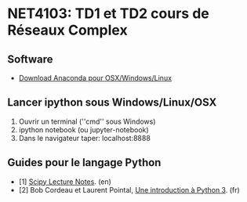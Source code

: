 # NET4103: TD1 et TD2 cours de Réseaux Complex 

## Software
* [Download Anaconda pour OSX/Windows/Linux](https://www.continuum.io/downloads)

## Lancer ipython sous Windows/Linux/OSX
1. Ouvrir un terminal (''cmd'' sous Windows)
4. ipython notebook (ou jupyter-notebook)
5. Dans le navigateur taper: localhost:8888

## Guides pour le langage Python
* [1] [Scipy Lecture Notes](http://www.scipy-lectures.org/). (en)
* [2] Bob Cordeau et Laurent Pointal, [Une introduction à Python 3](http://hebergement.u-psud.fr/iut-orsay/Pedagogie/MPHY/Python/courspython3.pdf). (fr)
